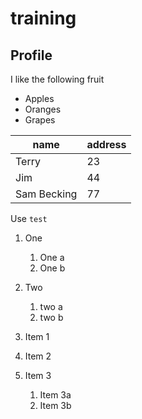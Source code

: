 # training
## Profile
I like the following fruit
* Apples
* Oranges
* Grapes

|name|address|
-------|---
|Terry|23|
|Jim|44|
|Sam Becking|77|

Use `test`

1. One
   1. One a
   1. One b
1. Two
   1. two a
   1. two b
   
1. Item 1
1. Item 2
1. Item 3
   1. Item 3a
   1. Item 3b
